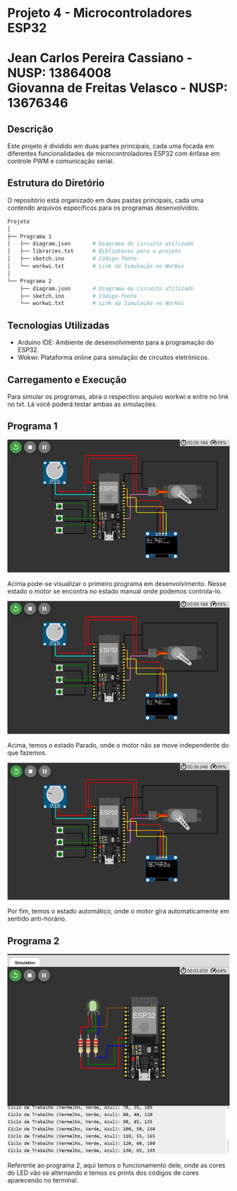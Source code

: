 # Projeto 4 - Microcontroladores ESP32 <br> <br> Jean Carlos Pereira Cassiano - NUSP: 13864008 <br> Giovanna de Freitas Velasco - NUSP: 13676346


## Descrição

Este projeto é dividido em duas partes principais, cada uma focada em diferentes funcionalidades de microcontroladores ESP32 com ênfase em controle PWM e comunicação serial.

## Estrutura do Diretório

O repositório está organizado em duas pastas principais, cada uma contendo arquivos específicos para os programas desenvolvidos:

```bash
Projeto
│
├── Programa 1
│   ├── diagram.json       # Diagrama do circuito utilizado
│   ├── libraries.txt      # Bibliotecas para o projeto
│   ├── sketch.ino         # Código-fonte
│   └── workwi.txt         # Link da Simulação no Workwi
│
└── Programa 2
    ├── diagram.json       # Diagrama do circuito utilizado
    ├── sketch.ino         # Código-fonte
    └── workwi.txt         # Link da Simulação no Workwi
```

## Tecnologias Utilizadas

- Arduino IDE: Ambiente de desenvolvimento para a programação do ESP32.
- Wokwi: Plataforma online para simulação de circuitos eletrônicos.

## Carregamento e Execução

Para simular os programas, abra o respectivo arquivo workwi e entre no link no txt. Lá você poderá testar ambas as simulações.


## Programa 1

![alt text](image.png)

Acima pode-se visualizar o primeiro programa em desenvolvimento. Nesse estado o motor se encontra no estado manual onde podemos controla-lo.


![alt text](image-1.png)

Acima, temos o estado Parado, onde o motor não se move independente do que fazemos. 


![alt text](image-2.png)

Por fim, temos o estado automático, onde o motor gira automaticamente em sentido anti-horário.

## Programa 2

![alt text](image-3.png)

Referente ao programa 2, aqui temos o funcionamento dele, onde as cores do LED vão se alternando e temos os prints dos códigos de cores aparecendo no terminal.